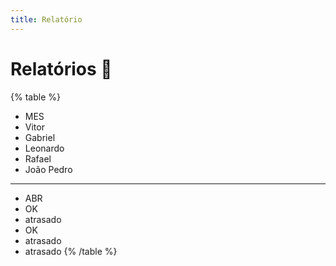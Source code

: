 ```yaml
---
title: Relatório
---
```

# Relatórios 📅

{% table %}
- MES
- Vitor
- Gabriel
- Leonardo
- Rafael
- João Pedro
---
- ABR
- OK
- atrasado
- OK
- atrasado
- atrasado
{% /table %}
